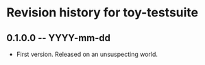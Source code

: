 # Revision history for toy-testsuite

## 0.1.0.0 -- YYYY-mm-dd

* First version. Released on an unsuspecting world.
